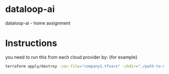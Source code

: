 # dataloop-ai
dataloop-ai - home assignment
# Instructions
you need to run this from each cloud provider  by: {for example}
```bash
terraform apply/destroy -var-file="company1.tfvars" -chdir="./path-to-env-folder"
```

